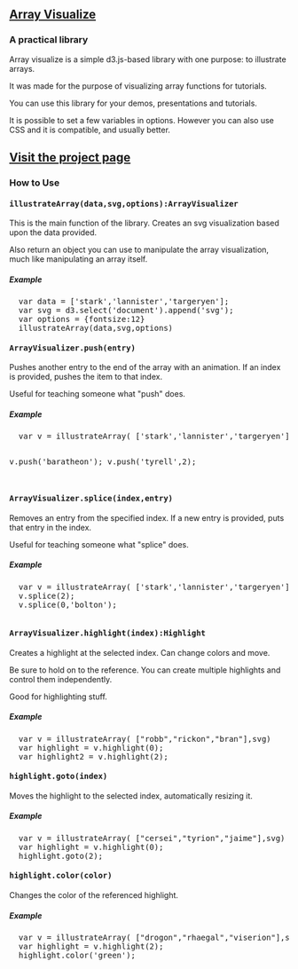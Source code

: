 <h2>
  <a href="http://danielstern.github.io/array.visualize/#/">Array Visualize</a>
</h2>

<h3>
  A practical library
</h3>
<p>
    Array visualize is a simple d3.js-based library with one purpose: to illustrate arrays.
</p>
<p>
  It was made for the purpose of visualizing array functions for tutorials.
</p>
<p>
  You can use this library for your demos, presentations and tutorials.
</p>
<p>
  It is possible to set a few variables in options. However you can also use CSS and it is compatible, and usually better.
</p>

<h2>
<a href="http://danielstern.github.io/array.visualize/#/">Visit the project page</a>
</h2>

<h3>
  How to Use
</h3>

<h4>
  <pre>illustrateArray(data,svg,options):ArrayVisualizer</pre>
</h4>

<p>
  This is the main function of the library. Creates an svg visualization based upon the data provided. 
</p>
<p>
  Also return an object you can use to manipulate the array visualization, much like manipulating an array itself.
</p>
<p>
  
</p>
<h5>
  Example
</h5>
<pre>
  var data = ['stark','lannister','targeryen'];
  var svg = d3.select('document').append('svg');
  var options = {fontsize:12}
  illustrateArray(data,svg,options)</pre>
<div id="_filter">
   
</div>


<h4>
  <pre>ArrayVisualizer.push(entry)</pre>
</h4>

<p>
  Pushes another entry to the end of the array with an animation. If an index is provided, pushes the item to that index.
</p>
<p>
  Useful for teaching someone what "push" does.
</p>
<p>
  
</p>
<h5>
  Example
</h5>
<pre>
  var v = illustrateArray( ['stark','lannister','targeryen'],svg)

  v.push('baratheon');
  v.push('tyrell',2);

</pre>
<div id="_push">
   
</div>


<h4>
  <pre>ArrayVisualizer.splice(index,entry)</pre>
</h4>

<p>
  Removes an entry from the specified index. If a new entry is provided, puts that entry in the index.
</p>
<p>
  Useful for teaching someone what "splice" does.
</p>
<p>
  
</p>
<h5>
  Example
</h5>
<pre>
  var v = illustrateArray( ['stark','lannister','targeryen'],svg)
  v.splice(2);
  v.splice(0,'bolton');

</pre>
<div id="_splice">
   
</div>


<h4>
  <pre>ArrayVisualizer.highlight(index):Highlight</pre>
</h4>

<p>
  Creates a highlight at the selected index. Can change colors and move. 
</p>
<p>
  Be sure to hold on to the reference. You can create multiple highlights and control them independently.
</p>
<p>
  Good for highlighting stuff.
</p>
<p>
  
</p>
<h5>
  Example
</h5>
<pre>
  var v = illustrateArray( ["robb","rickon","bran"],svg)
  var highlight = v.highlight(0);
  var highlight2 = v.highlight(2);
</pre>
<div id="_highlight">
   
</div>

 <h4>
  <pre>highlight.goto(index)</pre>
</h4>

<p>
  Moves the highlight to the selected index, automatically resizing it.
</p>

<h5>
  Example
</h5>
<pre>
  var v = illustrateArray( ["cersei","tyrion","jaime"],svg)
  var highlight = v.highlight(0);
  highlight.goto(2);
</pre>
<div id="_goto">
   
</div>

<h4>
  <pre>highlight.color(color)</pre>
</h4>

<p>
  Changes the color of the referenced highlight.
</p>

<h5>
  Example
</h5>
<pre>
  var v = illustrateArray( ["drogon","rhaegal","viserion"],svg)
  var highlight = v.highlight(2);
  highlight.color('green');
</pre>
<div id="_color">
   
</div>